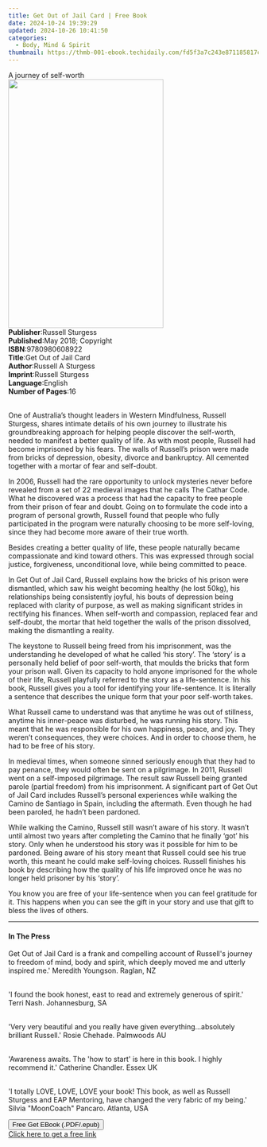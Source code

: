 ```yaml
---
title: Get Out of Jail Card | Free Book
date: 2024-10-24 19:39:29
updated: 2024-10-26 10:41:50
categories:
  - Body, Mind & Spirit
thumbnail: https://thmb-001-ebook.techidaily.com/fd5f3a7c243e871185817c81f5dd3f0c61977f33d02a39378f89a3e4af5a86d7.jpg
---
```

<main id="book-container">
  <div class="flex flex-col">
    <div class="book-brief flex-1 py-6 px-4 sm:p-6 md:py-10 md:px-8">
      <!-- brief-->
      <div class="book-brief-main">A journey of self-worth</div>
    </div>
    <div
      class="book-meta-info flex-1 grid gap-4 col-start-1 col-end-3 row-start-1 sm:mb-6 sm:grid-cols-4 lg:gap-6 lg:col-start-2 lg:row-end-6 lg:row-span-6 lg:mb-0"
    >
      <div
        class="book-meta-info-left place-content-center mt-4 p-4 text-sm leading-6 col-start-2 col-span-2 dark:text-slate-400"
      >
        <img
          class="w-full h-500 object-cover rounded-lg sm:h-255 sm:col-span-2 lg:col-span-full"
          src="https://img-001-ebook.techidaily.com/db4af136410888f3052dd25994e1118a7ccddd4416c3ca2e06838add995c4f19.jpg"
          alt=""
          width="312"
          height="500"
        />
      </div>
      <div
        class="book-meta-info-right mt-2 col-start-1 row-start-2 col-span-3 self-center"
      >
        <!-- meta data  -->
        <div class="flex flex-col px-4 md:px-8">
          <div class="flex-1">
            <strong>Publisher</strong>:<span class="px-2"
              >Russell Sturgess</span
            >
          </div>
          <div class="flex-1">
            <strong>Published</strong>:<span class="px-2"
              >May 2018; Copyright</span
            >
          </div>
          <div class="flex-1">
            <strong>ISBN</strong>:<span class="px-2">9780980608922</span>
          </div>
          <div class="flex-1">
            <strong>Title</strong>:<span class="px-2"
              >Get Out of Jail Card</span
            >
          </div>
          <div class="flex-1">
            <strong>Author</strong>:<span class="px-2">Russell A Sturgess</span>
          </div>
          <div class="flex-1">
            <strong>Imprint</strong>:<span class="px-2">Russell Sturgess</span>
          </div>
          <div class="flex-1">
            <strong>Language</strong>:<span class="px-2">English</span>
          </div>
          <div class="flex-1">
            <strong>Number of Pages</strong>:<span class="px-2">16</span>
          </div>
        </div>
      </div>
    </div>
    <div class="book-description flex-1 py-6 px-4 sm:p-6 md:py-10 md:px-8">
      <div class="book-description-main">
        <div accordion-content="" id="description">
          <p>
            <br />One of Australia’s thought leaders in Western Mindfulness,
            Russell Sturgess, shares intimate details of his own journey to
            illustrate his groundbreaking approach for helping people discover
            the self-worth, needed to manifest a better quality of life. As with
            most people, Russell had become imprisoned by his fears. The walls
            of Russell’s prison were made from bricks of depression, obesity,
            divorce and bankruptcy. All cemented together with a mortar of fear
            and self-doubt.&nbsp;
          </p>
          <p>
            In 2006, Russell had the rare opportunity to unlock mysteries never
            before revealed from a set of 22 medieval images that he calls The
            Cathar Code. What he discovered was a process that had the capacity
            to free people from their prison of fear and doubt. Going on to
            formulate the code into a program of personal growth, Russell found
            that people who fully participated in the program were naturally
            choosing to be more self-loving, since they had become more aware of
            their true worth.&nbsp;
          </p>
          <p>
            Besides creating a better quality of life, these people naturally
            became compassionate and kind toward others. This was expressed
            through social justice, forgiveness, unconditional love, while being
            committed to peace.&nbsp;
          </p>
          <p>
            In Get Out of Jail Card, Russell explains how the bricks of his
            prison were dismantled, which saw his weight becoming healthy (he
            lost 50kg), his relationships being consistently joyful, his bouts
            of depression being replaced with clarity of purpose, as well as
            making significant strides in rectifying his finances. When
            self-worth and compassion, replaced fear and self-doubt, the mortar
            that held together the walls of the prison dissolved, making the
            dismantling a reality.&nbsp;
          </p>
          <p>
            The keystone to Russell being freed from his imprisonment, was the
            understanding he developed of what he called ‘his story’. The
            ‘story’ is a personally held belief of poor self-worth, that moulds
            the bricks that form your prison wall. Given its capacity to hold
            anyone imprisoned for the whole of their life, Russell playfully
            referred to the story as a life-sentence. In his book, Russell gives
            you a tool for identifying your life-sentence. It is literally a
            sentence that describes the unique form that your poor self-worth
            takes.&nbsp;
          </p>
          <p>
            What Russell came to understand was that anytime he was out of
            stillness, anytime his inner-peace was disturbed, he was running his
            story. This meant that he was responsible for his own happiness,
            peace, and joy. They weren’t consequences, they were choices. And in
            order to choose them, he had to be free of his story.&nbsp;
          </p>
          <p>
            In medieval times, when someone sinned seriously enough that they
            had to pay penance, they would often be sent on a pilgrimage. In
            2011, Russell went on a self-imposed pilgrimage. The result saw
            Russell being granted parole (partial freedom) from his
            imprisonment. A significant part of Get Out of Jail Card includes
            Russell’s personal experiences while walking the Camino de Santiago
            in Spain, including the aftermath. Even though he had been paroled,
            he hadn’t been pardoned.&nbsp;
          </p>
          <p>
            While walking the Camino, Russell still wasn’t aware of his story.
            It wasn’t until almost two years after completing the Camino that he
            finally ‘got’ his story. Only when he understood his story was it
            possible for him to be pardoned. Being aware of his story meant that
            Russell could see his true worth, this meant he could make
            self-loving choices. Russell finishes his book by describing how the
            quality of his life improved once he was no longer held prisoner by
            his ‘story’.&nbsp;
          </p>
          <p>
            You know you are free of your life-sentence when you can feel
            gratitude for it. This happens when you can see the gift in your
            story and use that gift to bless the lives of others.
          </p>
        </div>
        <div class="accordion-fader"></div>
      </div>
    </div>
    <div class="book-excerpts flex-1 py-6 px-4 sm:p-6 md:py-10 md:px-8">
      <!-- excerpts-->
      <div class="book-excerpts-main">
        <hr />
        <h4 class="placeholder placeholder-heading">
          <span>In The Press</span>
        </h4>
        <p></p>
        <p>
          Get Out of Jail Card is a frank and compelling account of Russell's
          journey to freedom of mind, body and spirit, which deeply moved me and
          utterly inspired me.' Meredith Youngson. Raglan, NZ
        </p>
        <p>
          <br />'I found the book honest, east to read and extremely generous of
          spirit.' Terri Nash. Johannesburg, SA
        </p>
        <p>
          <br />'Very very beautiful and you really have given
          everything...absolutely brilliant Russell.' Rosie Chehade. Palmwoods
          AU
        </p>
        <p>
          <br />'Awareness awaits. The 'how to start' is here in this book. I
          highly recommend it.' Catherine Chandler. Essex UK
        </p>
        <p>
          <br />'I totally LOVE, LOVE, LOVE your book! This book, as well as
          Russell Sturgess and EAP Mentoring, have changed the very fabric of my
          being.' Silvia "MoonCoach" Pancaro. Atlanta, USA
        </p>
        <p></p>
      </div>
    </div>
    <div
      class="book-about-author flex-1 py-6 px-4 sm:p-6 md:py-10 md:px-8"
    ></div>
    <div class="book-free-get flex-1 py-6 px-4 sm:p-6 md:py-10 md:px-8">
      <button
        id="btn-free-get"
        class="bg-blue-500 hover:bg-blue-700 text-white font-bold py-2 px-4 rounded"
      >
        Free Get EBook (.PDF/.epub)
      </button>
      <div id="countdown-display" class="px-2 text-lg mt-2"></div>
      <a
        id="free-link"
        class="hidden bg-blue-500 hover:bg-blue-700 text-white font-bold py-2 px-4 rounded"
        href="https://www.ebooks.com/en-us/book/209860687/get-out-of-jail-card/russell-a-sturgess/"
        target="_blank"
        >Click here to get a free link</a
      >
    </div>
    <script>
      let countdownTime = 0;
      let countdownInterval = null;
      document
        .getElementById('btn-free-get')
        .addEventListener('click', startCountdown);
      function startCountdown() {
        countdownTime = new Date().getTime() + 60000 * 3;
        countdownInterval = setInterval(updateCountdown, 1000);
        document.getElementById('btn-free-get').disabled = true;
        document
          .getElementById('btn-free-get')
          .classList.add('bg-gray-500', 'cursor-not-allowed');
      }
      function updateCountdown() {
        let currentTime = new Date().getTime();
        let timeLeft = countdownTime - currentTime;
        let secondsLeft = Math.floor(timeLeft / 1000);
        document.getElementById('countdown-display').innerHTML =
          `Remaining time: ${secondsLeft} seconds.`;
        if (secondsLeft <= 0) {
          clearInterval(countdownInterval);
          document.getElementById('btn-free-get').classList.add('hidden');
          document.getElementById('free-link').classList.remove('hidden');
          document.getElementById('countdown-display').innerHTML = '';
        }
      }
    </script>
  </div>
</main>
